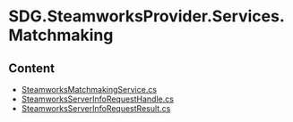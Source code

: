 # SDG.SteamworksProvider.Services.Matchmaking
## Content
- [SteamworksMatchmakingService.cs](SteamworksMatchmakingService.cs)
- [SteamworksServerInfoRequestHandle.cs](SteamworksServerInfoRequestHandle.cs)
- [SteamworksServerInfoRequestResult.cs](SteamworksServerInfoRequestResult.cs)

